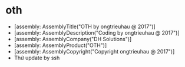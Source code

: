 # oth

-  [assembly: AssemblyTitle("OTH by ongtrieuhau @ 2017")]
-  [assembly: AssemblyDescription("Coding by ongtrieuhau @ 2017")]
-  [assembly: AssemblyCompany("DH Solutions")]
-  [assembly: AssemblyProduct("OTH")]
-  [assembly: AssemblyCopyright("Copyright ongtrieuhau @ 2017")]
-  Thử update by ssh
